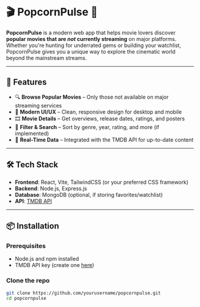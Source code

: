 # 🎬 PopcornPulse 🍿

**PopcornPulse** is a modern web app that helps movie lovers discover **popular movies that are *not* currently streaming** on major platforms. Whether you're hunting for underrated gems or building your watchlist, PopcornPulse gives you a unique way to explore the cinematic world beyond the mainstream streams.

---

## 🚀 Features

- 🔍 **Browse Popular Movies** – Only those not available on major streaming services
- 🎨 **Modern UI/UX** – Clean, responsive design for desktop and mobile
- 🎞️ **Movie Details** – Get overviews, release dates, ratings, and posters
- 📂 **Filter & Search** – Sort by genre, year, rating, and more (if implemented)
- 🔄 **Real-Time Data** – Integrated with the TMDB API for up-to-date content

---

## 🛠️ Tech Stack

- **Frontend**: React, Vite, TailwindCSS (or your preferred CSS framework)
- **Backend**: Node.js, Express.js
- **Database**: MongoDB (optional, if storing favorites/watchlist)
- **API**: [TMDB API](https://www.themoviedb.org/documentation/api)

---

## 📦 Installation

### Prerequisites

- Node.js and npm installed
- TMDB API key (create one [here](https://www.themoviedb.org/documentation/api))

### Clone the repo

```bash
git clone https://github.com/yourusername/popcornpulse.git
cd popcornpulse
